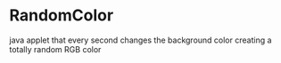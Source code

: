 # RandomColor
java applet that every second changes the background color creating a totally random RGB color

